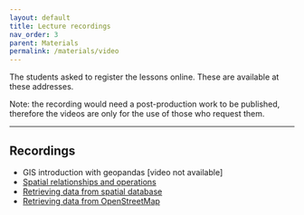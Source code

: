 ```yaml
---
layout: default
title: Lecture recordings
nav_order: 3
parent: Materials
permalink: /materials/video
---
```

The students asked to register the lessons online.
These are available at these addresses.

Note: the recording would need a post-production work to be published, therefore the videos are only for the use of those who request them.

---
## Recordings
- GIS introduction with geopandas [video not available]
- [Spatial relationships and operations](https://drive.google.com/file/d/1FzCO5CEgs08kMDQQOuecqlV1fry0fkzV/view?usp=sharing)
- [Retrieving data from spatial database](https://drive.google.com/file/d/1FzCO5CEgs08kMDQQOuecqlV1fry0fkzV/view?usp=sharing)
- [Retrieving data from OpenStreetMap](https://drive.google.com/file/d/1KgJHsNsQLzwZ1qD4cKFDCzRwNmbW9_Tc/view?usp=sharing)

